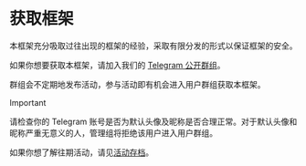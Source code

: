 # 获取框架

本框架充分吸取过往出现的框架的经验，采取有限分发的形式以保证框架的安全。

如果你想要获取本框架，请加入我们的 [Telegram 公开群组](https://t.me/QwQ_NT)。

群组会不定期地发布活动，参与活动即有机会进入用户群组获取本框架。

> [!IMPORTANT]
> 请检查你的 Telegram 账号是否为默认头像及昵称是否合理正常。对于默认头像和昵称严重无意义的人，管理组将拒绝该用户进入用户群组。

如果你想了解往期活动，请见[活动存档](/framework/event-achievement)。